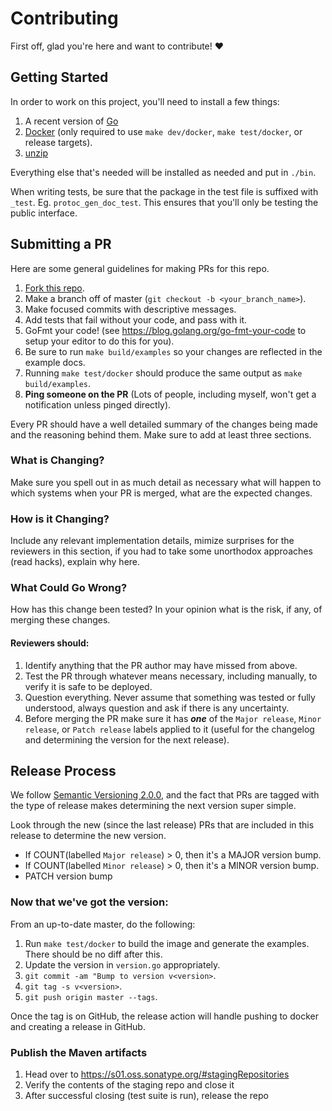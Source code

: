 # Contributing

First off, glad you're here and want to contribute! :heart:

## Getting Started

In order to work on this project, you'll need to install a few things:

1. A recent version of [Go](https://golang.org/doc/install)
1. [Docker](https://www.docker.com/) (only required to use `make dev/docker`, `make test/docker`, or release targets).
1. [unzip](http://infozip.sourceforge.net/)

Everything else that's needed will be installed as needed and put in `./bin`.

When writing tests, be sure that the package in the test file is suffixed with `_test`. Eg. `protoc_gen_doc_test`. This
ensures that you'll only be testing the public interface.

## Submitting a PR

Here are some general guidelines for making PRs for this repo.

1. [Fork this repo](https://github.com/borissoft/protoc-gen-doc/fork).
1. Make a branch off of master (`git checkout -b <your_branch_name>`).
1. Make focused commits with descriptive messages.
1. Add tests that fail without your code, and pass with it.
1. GoFmt your code! (see <https://blog.golang.org/go-fmt-your-code> to setup your editor to do this for you).
1. Be sure to run `make build/examples` so your changes are reflected in the example docs.
1. Running `make test/docker` should produce the same output as `make build/examples`.
1. **Ping someone on the PR** (Lots of people, including myself, won't get a notification unless pinged directly).

Every PR should have a well detailed summary of the changes being made and the reasoning behind them. Make sure to add
at least three sections.

### What is Changing?

Make sure you spell out in as much detail as necessary what will happen to which systems when your PR is merged, 
what are the expected changes.

### How is it Changing?

Include any relevant implementation details, mimize surprises for the reviewers in this section, if you had to take some 
unorthodox approaches (read hacks), explain why here.

### What Could Go Wrong?

How has this change been tested? In your opinion what is the risk, if any, of merging these changes.

#### Reviewers should:

1. Identify anything that the PR author may have missed from above.
1. Test the PR through whatever means necessary, including manually, to verify it is safe to be deployed.
1. Question everything. Never assume that something was tested or fully understood, always question and ask if there is
	 any uncertainty.
1. Before merging the PR make sure it has _**one**_ of the `Major release`, `Minor release`, or `Patch release` labels
	 applied to it (useful for the changelog and determining the version for the next release).

## Release Process

We follow [Semantic Versioning 2.0.0](http://semver.org/#semantic-versioning-200), and the fact that PRs are tagged with
the type of release makes determining the next version super simple.

Look through the new (since the last release) PRs that are included in this release to determine the new version. 

* If COUNT(labelled `Major release`) > 0, then it's a MAJOR version bump.
* If COUNT(labelled `Minor release`) > 0, then it's a MINOR version bump.
* PATCH version bump

### Now that we've got the version:

From an up-to-date master, do the following:

1. Run `make test/docker` to build the image and generate the examples. There should be no diff after this.
1. Update the version in `version.go` appropriately.
1. `git commit -am "Bump to version v<version>`.
1. `git tag -s v<version>`.
1. `git push origin master --tags`.

Once the tag is on GitHub, the release action will handle pushing to docker and creating a release in GitHub.

### Publish the Maven artifacts

1. Head over to https://s01.oss.sonatype.org/#stagingRepositories
1. Verify the contents of the staging repo and close it
1. After successful closing (test suite is run), release the repo

